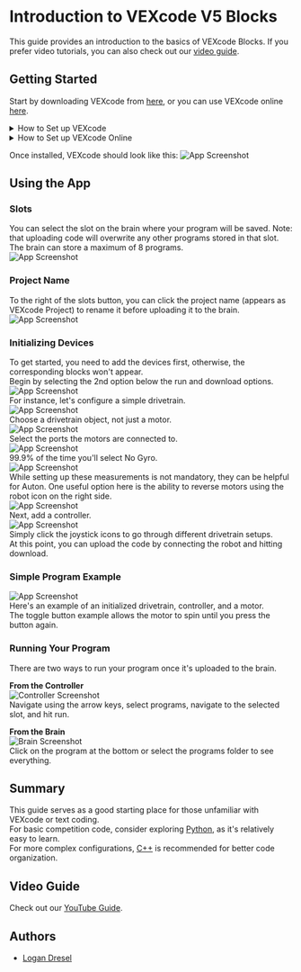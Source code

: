 # Introduction to VEXcode V5 Blocks

This guide provides an introduction to the basics of VEXcode Blocks. If you prefer video tutorials, you can also check out our [video guide](https://github.com/9204A-B/intro-block?tab=readme-ov-file#video-guide).

## Getting Started
Start by downloading VEXcode from [here](https://link.vex.com/vexcode-v5blocks-windows), or you can use VEXcode online [here](https://codev5.vex.com/).
<details>
<summary>How to Set up VEXcode</summary>
  <br>
  Simply follow the provided link, run the .exe file, and agree to the terms.
  </br>
</details>
<details>
<summary>How to Set up VEXcode Online</summary>
  <br>
  No setup required! Just follow the provided link.   

  Note: VEXcode online works only with Chromium-based browsers such as Chrome, Edge, Opera, etc. Firefox and Safari are not compatible.
</br>
</details>

Once installed, VEXcode should look like this:
![App Screenshot](screenshots/startup.png)

## Using the App
### Slots
You can select the slot on the brain where your program will be saved. 
Note: that uploading code will overwrite any other programs stored in that slot. The brain can store a maximum of 8 programs.  
![App Screenshot](screenshots/slots.png)

### Project Name
To the right of the slots button, you can click the project name (appears as VEXcode Project) to rename it before uploading it to the brain.
![App Screenshot](screenshots/savename.png)

### Initializing Devices
To get started, you need to add the devices first, otherwise, the corresponding blocks won't appear.  
Begin by selecting the 2nd option below the run and download options.  
![App Screenshot](screenshots/addDevice.png)  
For instance, let's configure a simple drivetrain.  
![App Screenshot](screenshots/Devicelist.png)   
Choose a drivetrain object, not just a motor.  
![App Screenshot](screenshots/motorConfig.png)  
Select the ports the motors are connected to.  
![App Screenshot](screenshots/sensor.png)  
99.9% of the time you'll select No Gyro.  
![App Screenshot](screenshots/drivetrainConfig.png)  
While setting up these measurements is not mandatory, they can be helpful for Auton. One useful option here is the ability to reverse motors using the robot icon on the right side.  
![App Screenshot](screenshots/controller.png)  
Next, add a controller.  
![App Screenshot](screenshots/controllerSetup.png)  
Simply click the joystick icons to go through different drivetrain setups.  
At this point, you can upload the code by connecting the robot and hitting download.

### Simple Program Example
![App Screenshot](screenshots/programExample.png)  
Here's an example of an initialized drivetrain, controller, and a motor.  
The toggle button example allows the motor to spin until you press the button again.

### Running Your Program  
There are two ways to run your program once it's uploaded to the brain.

**From the Controller**  
![Controller Screenshot](screenshots/controllerscreenshot.png)  
Navigate using the arrow keys, select programs, navigate to the selected slot, and hit run.

**From the Brain**  
![Brain Screenshot](screenshots/brain.png)  
Click on the program at the bottom or select the programs folder to see everything.

## Summary
This guide serves as a good starting place for those unfamiliar with VEXcode or text coding.  
For basic competition code, consider exploring [Python](https://github.com/9204A-B/intro-python/), as it's relatively easy to learn.  
For more complex configurations, [C++](https://github.com/9204A-B/intro-Cpp) is recommended for better code organization.

## Video Guide
Check out our [YouTube Guide](https://youtube.com/playlist?list=PLkJYTVlbDhUbdypypS46la5xFOnpnOFFX&si=pMRX561FNS6AxHgY).

## Authors
- [Logan Dresel](https://github.com/coollogan876)
